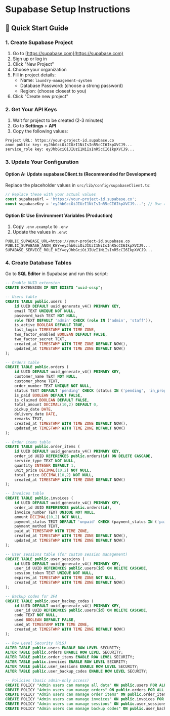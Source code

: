 # Supabase Setup Instructions

## 🚀 Quick Start Guide

### 1. Create Supabase Project
1. Go to [https://supabase.com](https://supabase.com)
2. Sign up or log in
3. Click "New Project"
4. Choose your organization
5. Fill in project details:
   - Name: `laundry-management-system`
   - Database Password: (choose a strong password)
   - Region: (choose closest to you)
6. Click "Create new project"

### 2. Get Your API Keys
1. Wait for project to be created (2-3 minutes)
2. Go to **Settings** > **API**
3. Copy the following values:

```
Project URL: https://your-project-id.supabase.co
anon public key: eyJhbGciOiJIUzI1NiIsInR5cCI6IkpXVCJ9...
service_role key: eyJhbGciOiJIUzI1NiIsInR5cCI6IkpXVCJ9...
```

### 3. Update Your Configuration

#### Option A: Update supabaseClient.ts (Recommended for Development)
Replace the placeholder values in `src/lib/config/supabaseClient.ts`:

```typescript
// Replace these with your actual values
const supabaseUrl = 'https://your-project-id.supabase.co';
const supabaseKey = 'eyJhbGciOiJIUzI1NiIsInR5cCI6IkpXVCJ9...'; // Use anon public key
```

#### Option B: Use Environment Variables (Production)
1. Copy `.env.example` to `.env`
2. Update the values in `.env`:
```env
PUBLIC_SUPABASE_URL=https://your-project-id.supabase.co
PUBLIC_SUPABASE_ANON_KEY=eyJhbGciOiJIUzI1NiIsInR5cCI6IkpXVCJ9...
SUPABASE_SERVICE_ROLE_KEY=eyJhbGciOiJIUzI1NiIsInR5cCI6IkpXVCJ9...
```

### 4. Create Database Tables

Go to **SQL Editor** in Supabase and run this script:

```sql
-- Enable UUID extension
CREATE EXTENSION IF NOT EXISTS "uuid-ossp";

-- Users table
CREATE TABLE public.users (
    id UUID DEFAULT uuid_generate_v4() PRIMARY KEY,
    email TEXT UNIQUE NOT NULL,
    password_hash TEXT NOT NULL,
    role TEXT DEFAULT 'admin' CHECK (role IN ('admin', 'staff')),
    is_active BOOLEAN DEFAULT TRUE,
    last_login TIMESTAMP WITH TIME ZONE,
    two_factor_enabled BOOLEAN DEFAULT FALSE,
    two_factor_secret TEXT,
    created_at TIMESTAMP WITH TIME ZONE DEFAULT NOW(),
    updated_at TIMESTAMP WITH TIME ZONE DEFAULT NOW()
);

-- Orders table
CREATE TABLE public.orders (
    id UUID DEFAULT uuid_generate_v4() PRIMARY KEY,
    customer_name TEXT NOT NULL,
    customer_phone TEXT,
    order_number TEXT UNIQUE NOT NULL,
    status TEXT DEFAULT 'pending' CHECK (status IN ('pending', 'in_progress', 'ready', 'completed')),
    is_paid BOOLEAN DEFAULT FALSE,
    is_claimed BOOLEAN DEFAULT FALSE,
    total_amount DECIMAL(10,2) DEFAULT 0,
    pickup_date DATE,
    delivery_date DATE,
    remarks TEXT,
    created_at TIMESTAMP WITH TIME ZONE DEFAULT NOW(),
    updated_at TIMESTAMP WITH TIME ZONE DEFAULT NOW()
);

-- Order items table
CREATE TABLE public.order_items (
    id UUID DEFAULT uuid_generate_v4() PRIMARY KEY,
    order_id UUID REFERENCES public.orders(id) ON DELETE CASCADE,
    service_type TEXT NOT NULL,
    quantity INTEGER DEFAULT 1,
    unit_price DECIMAL(10,2) NOT NULL,
    total_price DECIMAL(10,2) NOT NULL,
    created_at TIMESTAMP WITH TIME ZONE DEFAULT NOW()
);

-- Invoices table
CREATE TABLE public.invoices (
    id UUID DEFAULT uuid_generate_v4() PRIMARY KEY,
    order_id UUID REFERENCES public.orders(id),
    invoice_number TEXT UNIQUE NOT NULL,
    amount DECIMAL(10,2) NOT NULL,
    payment_status TEXT DEFAULT 'unpaid' CHECK (payment_status IN ('paid', 'unpaid', 'partial')),
    payment_method TEXT,
    paid_at TIMESTAMP WITH TIME ZONE,
    created_at TIMESTAMP WITH TIME ZONE DEFAULT NOW(),
    updated_at TIMESTAMP WITH TIME ZONE DEFAULT NOW()
);

-- User sessions table (for custom session management)
CREATE TABLE public.user_sessions (
    id UUID DEFAULT uuid_generate_v4() PRIMARY KEY,
    user_id UUID REFERENCES public.users(id) ON DELETE CASCADE,
    session_token TEXT UNIQUE NOT NULL,
    expires_at TIMESTAMP WITH TIME ZONE NOT NULL,
    created_at TIMESTAMP WITH TIME ZONE DEFAULT NOW()
);

-- Backup codes for 2FA
CREATE TABLE public.user_backup_codes (
    id UUID DEFAULT uuid_generate_v4() PRIMARY KEY,
    user_id UUID REFERENCES public.users(id) ON DELETE CASCADE,
    code TEXT NOT NULL,
    used BOOLEAN DEFAULT FALSE,
    used_at TIMESTAMP WITH TIME ZONE,
    created_at TIMESTAMP WITH TIME ZONE DEFAULT NOW()
);

-- Row Level Security (RLS)
ALTER TABLE public.users ENABLE ROW LEVEL SECURITY;
ALTER TABLE public.orders ENABLE ROW LEVEL SECURITY;
ALTER TABLE public.order_items ENABLE ROW LEVEL SECURITY;
ALTER TABLE public.invoices ENABLE ROW LEVEL SECURITY;
ALTER TABLE public.user_sessions ENABLE ROW LEVEL SECURITY;
ALTER TABLE public.user_backup_codes ENABLE ROW LEVEL SECURITY;

-- Policies (basic admin-only access)
CREATE POLICY "Admin users can manage all data" ON public.users FOR ALL USING (true);
CREATE POLICY "Admin users can manage orders" ON public.orders FOR ALL USING (true);
CREATE POLICY "Admin users can manage order items" ON public.order_items FOR ALL USING (true);
CREATE POLICY "Admin users can manage invoices" ON public.invoices FOR ALL USING (true);
CREATE POLICY "Admin users can manage sessions" ON public.user_sessions FOR ALL USING (true);
CREATE POLICY "Admin users can manage backup codes" ON public.user_backup_codes FOR ALL USING (true);
```